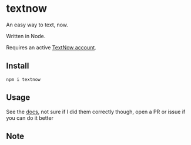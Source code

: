 # textnow
An easy way to text, now. 

Written in Node.

Requires an active [TextNow account](https://textnow.com).

## Install
`npm i textnow`

## Usage
See the [docs](https://github.com/hieyou1/textnow/blob/master/docs.md), not sure if I did them correctly though, open a PR or issue if you can do it better

## Note